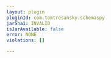 ```yaml
---
layout: plugin
pluginId: com.tomtresansky.schemaspy
jarSha1: INVALID
isJarAvailable: false
error: NONE
violations: []

---
```

